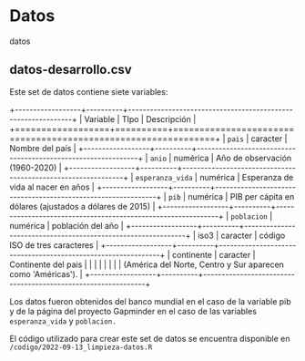 # Datos

datos

## datos-desarrollo.csv

Este set de datos contiene siete variables:

+------------------+----------+--------------------------------------------------------------+
| Variable         | TIpo     | Descripción                                                  |
+==================+==========+==============================================================+
| `pais`           | caracter | Nombre del país                                              |
+------------------+----------+--------------------------------------------------------------+
| `anio`           | numérica | Año de observación (1960-2020)                               |
+------------------+----------+--------------------------------------------------------------+
| `esperanza_vida` | numérica | Esperanza de vida al nacer en años                           |
+------------------+----------+--------------------------------------------------------------+
| `pib`            | numérica | PIB per cápita en dólares (ajustados a dólares de 2015)      |
+------------------+----------+--------------------------------------------------------------+
| `poblacion`      | numérica | población del año                                            |
+------------------+----------+--------------------------------------------------------------+
| iso3             | caracter | código ISO de tres caracteres                                |
+------------------+----------+--------------------------------------------------------------+
| continente       | caracter | Continente del pais                                          |
|                  |          |                                                              |
|                  |          | (América del Norte, Centro y Sur aparecen como 'Américas').  |
+------------------+----------+--------------------------------------------------------------+

Los datos fueron obtenidos del banco mundial en el caso de la variable pib y de la página del proyecto Gapminder en el caso de las variables `esperanza_vida` y `poblacion.`

El código utilizado para crear este set de datos se encuentra disponible en `/codigo/2022-09-13_limpieza-datos.R`
